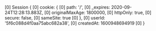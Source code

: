 [0] Session {
[0] cookie: {
[0] path: '/',
[0] \_expires: 2020-09-24T12:28:13.883Z,
[0] originalMaxAge: 1800000,
[0] httpOnly: true,
[0] secure: false,
[0] sameSite: true
[0] },
[0] userId: '5f6c088d4f0aa75abc682a38',
[0] createdAt: 1600948694919
[0] }
